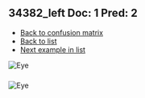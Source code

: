 ## 34382_left Doc: 1 Pred: 2
- [Back to confusion matrix](https://github.com/juliandewit/kaggle_retinopathy/blob/master/matrix.md)
- [Back to list](https://github.com/juliandewit/kaggle_retinopathy/blob/master/lists/12/list.md)
- [Next example in list](https://github.com/juliandewit/kaggle_retinopathy/blob/master/lists/12/34/34433_right.md)

![Eye](https://retinopaty.blob.core.windows.net/size1024/34382_left_1.jpeg)

### 

![Eye]()
